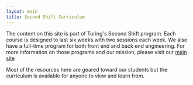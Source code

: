 ```yaml
---
layout: main
title: Second Shift Curriculum
---
```


The content on this site is part of Turing's Second Shift program. Each course is designed to last six weeks with two sessions each week. We also have a full-time program for both front end and back end engineering. For more information on those programs and our mission, please visit our [main site](https://www.turing.io/)

Most of the resources here are geared toward our students but the curriculum is available for anyone to view and learn from.
